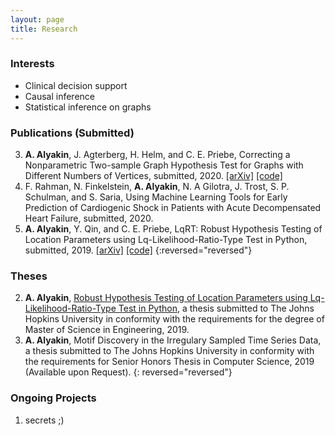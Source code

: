 ```yaml
---
layout: page
title: Research
---
```

### Interests
- Clinical decision support
- Causal inference
- Statistical inference on graphs

### Publications (Submitted)

3. **A. Alyakin**, J. Agterberg, H. Helm, and C. E. Priebe, Correcting a
   Nonparametric Two-sample Graph Hypothesis Test for Graphs with Different
   Numbers of Vertices, submitted, 2020.
   [[arXiv]](https://arxiv.org/abs/2008.09434)
   [[code]](https://github.com/alyakin314/correcting-nonpar)
2. F. Rahman, N. Finkelstein, **A. Alyakin**, N. A Gilotra, J. Trost, S. P.
   Schulman, and S. Saria, Using Machine Learning Tools for Early Prediction of
   Cardiogenic Shock in Patients with Acute Decompensated Heart Failure,
   submitted, 2020.
1. **A. Alyakin**, Y. Qin, and C. E. Priebe, LqRT: Robust Hypothesis Testing of
   Location Parameters using Lq-Likelihood-Ratio-Type Test in Python, submitted,
   2019.
   [[arXiv]]((https://arxiv.org/abs/1911.11922))
   [[code]](https://github.com/alyakin314/lqrt)
{:reversed="reversed"}

### Theses
2. **A. Alyakin**, [Robust Hypothesis Testing of Location Parameters using
   Lq-Likelihood-Ratio-Type Test in
   Python](http://jhir.library.jhu.edu/handle/1774.2/62301), a thesis submitted
   to The Johns Hopkins University in conformity with the requirements for the
   degree of Master of Science in Engineering, 2019.
1. **A. Alyakin**, Motif Discovery in the Irregulary Sampled Time Series Data, a
   thesis submitted to The Johns Hopkins University in conformity with the
   requirements for Senior Honors Thesis in Computer Science, 2019 (Available
   upon Request).
{: reversed="reversed"}


### Ongoing Projects
1. secrets ;) 

